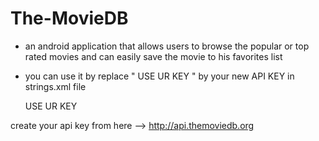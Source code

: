 # The-MovieDB
- an android application that allows users to browse the popular or top rated movies and can easily save the movie to his favorites list
- you can use it by replace " USE UR KEY " by your new API KEY in strings.xml file 

    <string name="api_key" translatable="false">USE UR KEY</string>
    
create your api key from here --> http://api.themoviedb.org
